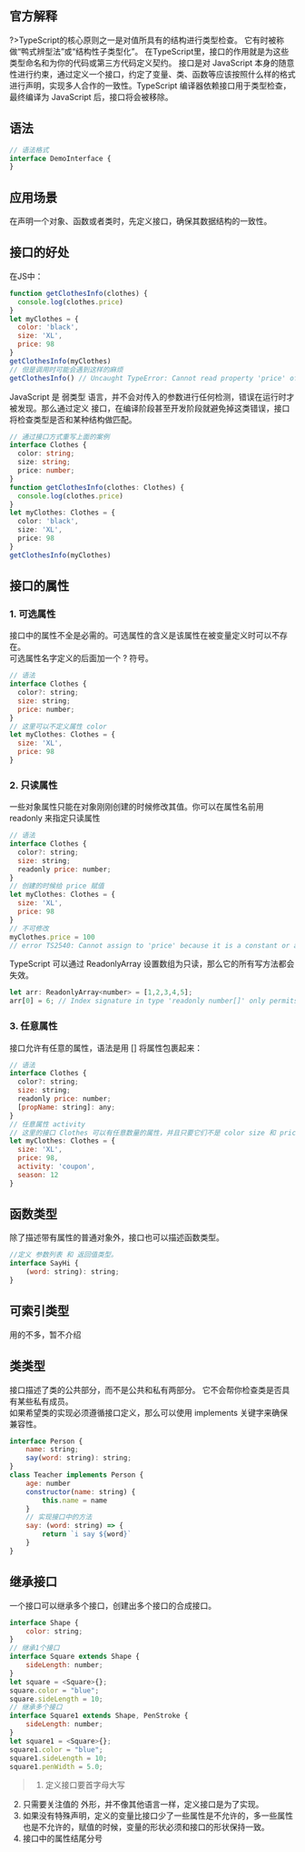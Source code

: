 ## 官方解释
?>TypeScript的核心原则之一是对值所具有的结构进行类型检查。 它有时被称做“鸭式辨型法”或“结构性子类型化”。 在TypeScript里，接口的作用就是为这些类型命名和为你的代码或第三方代码定义契约。
接口是对 JavaScript 本身的随意性进行约束，通过定义一个接口，约定了变量、类、函数等应该按照什么样的格式进行声明，实现多人合作的一致性。TypeScript 编译器依赖接口用于类型检查，最终编译为 JavaScript 后，接口将会被移除。

## 语法
```js
// 语法格式
interface DemoInterface {
}
```

## 应用场景
在声明一个对象、函数或者类时，先定义接口，确保其数据结构的一致性。

## 接口的好处
在JS中：
```js
function getClothesInfo(clothes) {
  console.log(clothes.price)
}
let myClothes = {
  color: 'black', 
  size: 'XL', 
  price: 98 
}
getClothesInfo(myClothes)
// 但是调用时可能会遇到这样的麻烦
getClothesInfo() // Uncaught TypeError: Cannot read property 'price' of undefined
```
JavaScript 是 弱类型 语言，并不会对传入的参数进行任何检测，错误在运行时才被发现。那么通过定义 接口，在编译阶段甚至开发阶段就避免掉这类错误，接口将检查类型是否和某种结构做匹配。
```ts
// 通过接口方式重写上面的案例
interface Clothes {
  color: string;
  size: string;
  price: number;
}
function getClothesInfo(clothes: Clothes) {
  console.log(clothes.price)
}
let myClothes: Clothes = { 
  color: 'black',
  size: 'XL', 
  price: 98 
}
getClothesInfo(myClothes)
```
## 接口的属性
### 1. 可选属性
接口中的属性不全是必需的。可选属性的含义是该属性在被变量定义时可以不存在。  
可选属性名字定义的后面加一个 ? 符号。
```js
// 语法
interface Clothes {
  color?: string;
  size: string;
  price: number;
}
// 这里可以不定义属性 color
let myClothes: Clothes = { 
  size: 'XL', 
  price: 98 
}
```
### 2. 只读属性
一些对象属性只能在对象刚刚创建的时候修改其值。你可以在属性名前用 readonly 来指定只读属性
```js
// 语法
interface Clothes {
  color?: string;
  size: string;
  readonly price: number;
}
// 创建的时候给 price 赋值
let myClothes: Clothes = { 
  size: 'XL', 
  price: 98 
}
// 不可修改
myClothes.price = 100
// error TS2540: Cannot assign to 'price' because it is a constant or a read-only property
```
TypeScript 可以通过 ReadonlyArray<T> 设置数组为只读，那么它的所有写方法都会失效。
```js
let arr: ReadonlyArray<number> = [1,2,3,4,5];
arr[0] = 6; // Index signature in type 'readonly number[]' only permits reading
```
### 3. 任意属性
接口允许有任意的属性，语法是用 [] 将属性包裹起来：
```js
// 语法
interface Clothes {
  color?: string;
  size: string;
  readonly price: number;
  [propName: string]: any;
}
// 任意属性 activity
// 这里的接口 Clothes 可以有任意数量的属性，并且只要它们不是 color size 和 price，那么就无所谓它们的类型是什么。
let myClothes: Clothes = { 
  size: 'XL', 
  price: 98,
  activity: 'coupon',
  season: 12
}
```
## 函数类型
除了描述带有属性的普通对象外，接口也可以描述函数类型。
```js
//定义 参数列表 和 返回值类型。
interface SayHi {
    (word: string): string;
}
```
## 可索引类型
用的不多，暂不介绍
## 类类型
接口描述了类的公共部分，而不是公共和私有两部分。 它不会帮你检查类是否具有某些私有成员。  
如果希望类的实现必须遵循接口定义，那么可以使用 implements 关键字来确保兼容性。
```js
interface Person {
    name: string;
    say(word: string): string;
}
class Teacher implements Person {
    age: number
    constructor(name: string) {
        this.name = name
    }
    // 实现接口中的方法
    say: (word: string) => {
        return `i say ${word}`
    }
}
```
## 继承接口
一个接口可以继承多个接口，创建出多个接口的合成接口。
```js
interface Shape {
    color: string;
}
// 继承1个接口
interface Square extends Shape {
    sideLength: number;
}
let square = <Square>{};
square.color = "blue";
square.sideLength = 10;
// 继承多个接口
interface Square1 extends Shape, PenStroke {
    sideLength: number;
}
let square1 = <Square>{};
square1.color = "blue";
square1.sideLength = 10;
square1.penWidth = 5.0;
```

> 1. 定义接口要首字母大写  
2. 只需要关注值的 外形，并不像其他语言一样，定义接口是为了实现。  
3. 如果没有特殊声明，定义的变量比接口少了一些属性是不允许的，多一些属性也是不允许的，赋值的时候，变量的形状必须和接口的形状保持一致。
4. 接口中的属性结尾分号


